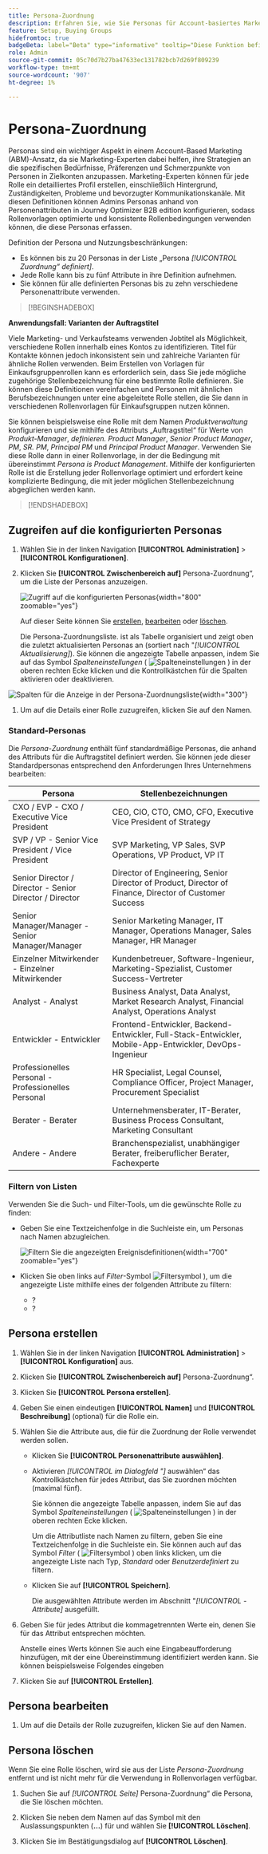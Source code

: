 ```yaml
---
title: Persona-Zuordnung
description: Erfahren Sie, wie Sie Personas für Account-basiertes Marketing konfigurieren, indem Sie Personenattribute zuordnen, um optimierte Rollenvorlagen für Einkaufsgruppen zu erstellen.
feature: Setup, Buying Groups
hidefromtoc: true
badgeBeta: label="Beta" type="informative" tooltip="Diese Funktion befindet sich derzeit in einer eingeschränkten Beta-Version"
role: Admin
source-git-commit: 05c70d7b27ba47633ec131782bcb7d269f809239
workflow-type: tm+mt
source-wordcount: '907'
ht-degree: 1%

---
```


# Persona-Zuordnung

Personas sind ein wichtiger Aspekt in einem Account-Based Marketing (ABM)-Ansatz, da sie Marketing-Experten dabei helfen, ihre Strategien an die spezifischen Bedürfnisse, Präferenzen und Schmerzpunkte von Personen in Zielkonten anzupassen. Marketing-Experten können für jede Rolle ein detailliertes Profil erstellen, einschließlich Hintergrund, Zuständigkeiten, Probleme und bevorzugter Kommunikationskanäle. Mit diesen Definitionen können Admins Personas anhand von Personenattributen in Journey Optimizer B2B edition konfigurieren, sodass Rollenvorlagen optimierte und konsistente Rollenbedingungen verwenden können, die diese Personas erfassen.

<!-- Currently there is no insight into what persona goes into what role. With buying group agent, when asked questions about, what should be the size of the buying group, what persona should be in that buying group, what role do they play, etc, then agent will analyze all the data, (opportunity data, engagement data, sales conversation, etc) and informs the user that the buying group needs 7 persona, e.g.CMO, VP of marketing, marketing leader, Marketing ops, etc. 

Then based on what agent informed, users can create a template with those personas. -->
Definition der Persona und Nutzungsbeschränkungen:

* Es können bis zu 20 Personas in der Liste „Persona _[!UICONTROL Zuordnung“ definiert]_.
* Jede Rolle kann bis zu fünf Attribute in ihre Definition aufnehmen.
* Sie können für alle definierten Personas bis zu zehn verschiedene Personenattribute verwenden.

>[!BEGINSHADEBOX]

**Anwendungsfall: Varianten der Auftragstitel**

Viele Marketing- und Verkaufsteams verwenden Jobtitel als Möglichkeit, verschiedene Rollen innerhalb eines Kontos zu identifizieren. Titel für Kontakte können jedoch inkonsistent sein und zahlreiche Varianten für ähnliche Rollen verwenden. Beim Erstellen von Vorlagen für Einkaufsgruppenrollen kann es erforderlich sein, dass Sie jede mögliche zugehörige Stellenbezeichnung für eine bestimmte Rolle definieren. Sie können diese Definitionen vereinfachen und Personen mit ähnlichen Berufsbezeichnungen unter eine abgeleitete Rolle stellen, die Sie dann in verschiedenen Rollenvorlagen für Einkaufsgruppen nutzen können.

Sie können beispielsweise eine Rolle mit dem Namen _Produktverwaltung_ konfigurieren und sie mithilfe des Attributs „Auftragstitel“ für Werte von _Produkt-Manager_, _definieren. Product Manager_, _Senior Product Manager_, _PM_, _SR. PM_, _Principal PM_ und _Principal Product Manager_. Verwenden Sie diese Rolle dann in einer Rollenvorlage, in der die Bedingung mit übereinstimmt _Persona is Product Management_. Mithilfe der konfigurierten Rolle ist die Erstellung jeder Rollenvorlage optimiert und erfordert keine komplizierte Bedingung, die mit jeder möglichen Stellenbezeichnung abgeglichen werden kann.

>[!ENDSHADEBOX]

## Zugreifen auf die konfigurierten Personas

1. Wählen Sie in der linken Navigation **[!UICONTROL Administration]** > **[!UICONTROL Konfigurationen]**.

1. Klicken Sie **[!UICONTROL Zwischenbereich auf]** Persona-Zuordnung“, um die Liste der Personas anzuzeigen.

   ![Zugriff auf die konfigurierten Personas](./assets/configuration-engagement-scoring-list.png){width="800" zoomable="yes"}

   Auf dieser Seite können Sie [erstellen](#create-an-engagement-score-model), [bearbeiten](#change-the-engagement-weighting-settings) oder [löschen](#delete-a-persona).

   Die Persona-Zuordnungsliste. ist als Tabelle organisiert und zeigt oben die zuletzt aktualisierten Personas an (sortiert nach &quot;_[!UICONTROL Aktualisierung]_). Sie können die angezeigte Tabelle anpassen, indem Sie auf das Symbol _Spalteneinstellungen_ ( ![Spalteneinstellungen](../assets/do-not-localize/icon-column-settings.svg) ) in der oberen rechten Ecke klicken und die Kontrollkästchen für die Spalten aktivieren oder deaktivieren.

![Spalten für die Anzeige in der Persona-Zuordnungsliste](./assets/configuration-engagement-scoring-list-columns.png){width="300"}

1. Um auf die Details einer Rolle zuzugreifen, klicken Sie auf den Namen.

### Standard-Personas

Die _Persona-Zuordnung_ enthält fünf standardmäßige Personas, die anhand des Attributs für die Auftragstitel definiert werden. Sie können jede dieser Standardpersonas entsprechend den Anforderungen Ihres Unternehmens bearbeiten:

| Persona | Stellenbezeichnungen |
| ------- | ---------- |
| CXO / EVP - CXO / Executive Vice President | CEO, CIO, CTO, CMO, CFO, Executive Vice President of Strategy |
| SVP / VP - Senior Vice President / Vice President | SVP Marketing, VP Sales, SVP Operations, VP Product, VP IT |
| Senior Director / Director - Senior Director / Director | Director of Engineering, Senior Director of Product, Director of Finance, Director of Customer Success |
| Senior Manager/Manager - Senior Manager/Manager | Senior Marketing Manager, IT Manager, Operations Manager, Sales Manager, HR Manager |
| Einzelner Mitwirkender - Einzelner Mitwirkender | Kundenbetreuer, Software-Ingenieur, Marketing-Spezialist, Customer Success-Vertreter |
| Analyst - Analyst | Business Analyst, Data Analyst, Market Research Analyst, Financial Analyst, Operations Analyst |
| Entwickler - Entwickler | Frontend-Entwickler, Backend-Entwickler, Full-Stack-Entwickler, Mobile-App-Entwickler, DevOps-Ingenieur |
| Professionelles Personal - Professionelles Personal | HR Specialist, Legal Counsel, Compliance Officer, Project Manager, Procurement Specialist |
| Berater - Berater | Unternehmensberater, IT-Berater, Business Process Consultant, Marketing Consultant |
| Andere - Andere | Branchenspezialist, unabhängiger Berater, freiberuflicher Berater, Fachexperte |

### Filtern von Listen

Verwenden Sie die Such- und Filter-Tools, um die gewünschte Rolle zu finden:

* Geben Sie eine Textzeichenfolge in die Suchleiste ein, um Personas nach Namen abzugleichen.

  ![Filtern Sie die angezeigten Ereignisdefinitionen](./assets/configuration-events-defs-list-filtered.png){width="700" zoomable="yes"}

* Klicken Sie oben links auf _Filter_-Symbol ![Filtersymbol](../assets/do-not-localize/icon-filter.svg) ), um die angezeigte Liste mithilfe eines der folgenden Attribute zu filtern:

   * ?
   * ?

## Persona erstellen

1. Wählen Sie in der linken Navigation **[!UICONTROL Administration]** > **[!UICONTROL Konfiguration]** aus.

1. Klicken Sie **[!UICONTROL Zwischenbereich auf]** Persona-Zuordnung“.

1. Klicken Sie **[!UICONTROL Persona erstellen]**.

1. Geben Sie einen eindeutigen **[!UICONTROL Namen]** und **[!UICONTROL Beschreibung]** (optional) für die Rolle ein.

1. Wählen Sie die Attribute aus, die für die Zuordnung der Rolle verwendet werden sollen.

   * Klicken Sie **[!UICONTROL Personenattribute auswählen]**.

   * Aktivieren _[!UICONTROL im Dialogfeld &quot;]_ auswählen“ das Kontrollkästchen für jedes Attribut, das Sie zuordnen möchten (maximal fünf).

     Sie können die angezeigte Tabelle anpassen, indem Sie auf das Symbol _Spalteneinstellungen_ ( ![Spalteneinstellungen](../assets/do-not-localize/icon-column-settings.svg) ) in der oberen rechten Ecke klicken.

     Um die Attributliste nach Namen zu filtern, geben Sie eine Textzeichenfolge in die Suchleiste ein. Sie können auch auf das Symbol _Filter_ ( ![Filtersymbol](../assets/do-not-localize/icon-filter.svg) ) oben links klicken, um die angezeigte Liste nach Typ, _Standard_ oder _Benutzerdefiniert_ zu filtern.

   * Klicken Sie auf **[!UICONTROL Speichern]**.

     Die ausgewählten Attribute werden im Abschnitt &quot;_[!UICONTROL -Attribute]_ ausgefüllt.

1. Geben Sie für jedes Attribut die kommagetrennten Werte ein, denen Sie für das Attribut entsprechen möchten.

   Anstelle eines Werts können Sie auch eine Eingabeaufforderung hinzufügen, mit der eine Übereinstimmung identifiziert werden kann. Sie können beispielsweise Folgendes eingeben

1. Klicken Sie auf **[!UICONTROL Erstellen]**.

## Persona bearbeiten

1. Um auf die Details der Rolle zuzugreifen, klicken Sie auf den Namen.


## Persona löschen

Wenn Sie eine Rolle löschen, wird sie aus der Liste _Persona-Zuordnung_ entfernt und ist nicht mehr für die Verwendung in Rollenvorlagen verfügbar.

1. Suchen Sie auf _[!UICONTROL Seite]_ Persona-Zuordnung“ die Persona, die Sie löschen möchten.

1. Klicken Sie neben dem Namen auf das Symbol mit den Auslassungspunkten (**…**) für und wählen Sie **[!UICONTROL Löschen]**.

1. Klicken Sie im Bestätigungsdialog auf **[!UICONTROL Löschen]**.

